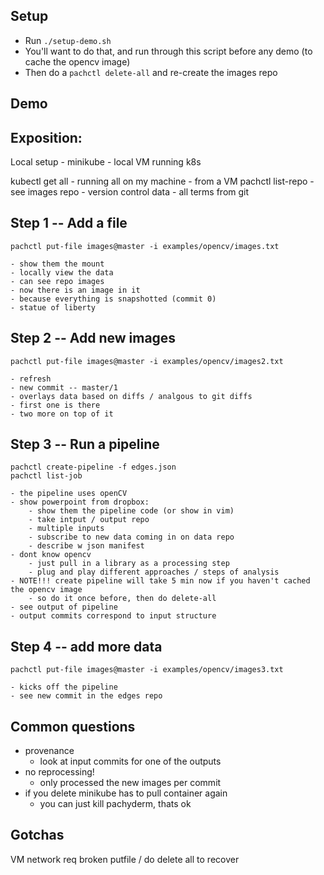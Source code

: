 
Setup
-----

- Run `./setup-demo.sh`
- You'll want to do that, and run through this script before any demo (to cache the opencv image)
- Then do a `pachctl delete-all` and re-create the images repo

Demo
----

## Exposition:

Local setup
    - minikube
    - local VM running k8s

kubectl get all
    - running all on my machine
    - from a VM
pachctl list-repo
    - see images repo
    - version control data
    - all terms from git

## Step 1 -- Add a file

```shell
pachctl put-file images@master -i examples/opencv/images.txt
```

    - show them the mount
    - locally view the data
    - can see repo images
    - now there is an image in it
    - because everything is snapshotted (commit 0)
    - statue of liberty

## Step 2 -- Add new images
   
```shell
pachctl put-file images@master -i examples/opencv/images2.txt
```

    - refresh
    - new commit -- master/1
    - overlays data based on diffs / analgous to git diffs
    - first one is there
    - two more on top of it

## Step 3 -- Run a pipeline

```shell
pachctl create-pipeline -f edges.json
pachctl list-job
```

    - the pipeline uses openCV
    - show powerpoint from dropbox:
        - show them the pipeline code (or show in vim)
        - take intput / output repo
        - multiple inputs
        - subscribe to new data coming in on data repo
        - describe w json manifest
    - dont know opencv
        - just pull in a library as a processing step
        - plug and play different approaches / steps of analysis
    - NOTE!!! create pipeline will take 5 min now if you haven't cached the opencv image
        - so do it once before, then do delete-all
    - see output of pipeline
    - output commits correspond to input structure

## Step 4 -- add more data

```shell
pachctl put-file images@master -i examples/opencv/images3.txt
```
    - kicks off the pipeline
    - see new commit in the edges repo

Common questions
---

- provenance
  - look at input commits for one of the outputs
- no reprocessing!
  - only processed the new images per commit
- if you delete minikube has to pull container again
  - you can just kill pachyderm, thats ok

Gotchas
---

VM network req
broken putfile / do delete all to recover


